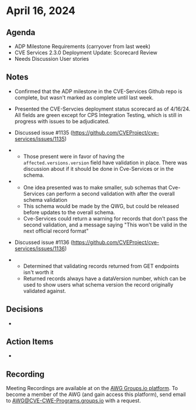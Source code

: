 # April 16, 2024

## Agenda

* ADP Milestone Requirements (carryover from last week)
* CVE Services 2.3.0 Deployment Update: Scorecard Review
* Needs Discussion User stories

## Notes

* Confirmed that the ADP milestone in the CVE-Services Github repo is complete, but wasn't marked as complete until last week.

* Presented the CVE-Servcies deployment status scorecard as of 4/16/24. All fields are green except for CPS Integration Testing, which is still in progress with issues to be adjudicated.

* Discussed issue #1135 (https://github.com/CVEProject/cve-services/issues/1135)
*   - Those present were in favor of having the `affected.versions.version` field have validation in place. There was discussion about if it should be done in Cve-Services or in the schema.
*   - One idea presented was to make smaller, sub schemas that Cve-Services can perform a second validation with after the overall schema validation
    - This schema would be made by the QWG, but could be released before updates to the overall schema.
    - Cve-Services could return a warning for records that don't pass the second validation, and a message saying "This won't be valid in the next official record format"
 
*  Discussed issue #1136 (https://github.com/CVEProject/cve-services/issues/1136)
*  - Determined that validating records returned from GET endpoints isn't worth it
   - Returned records always have a dataVersion number, which can be used to show users what schema version the record originally validated against. 

## Decisions

*

## Action Items

*

## Recording

Meeting Recordings are available at on the [AWG Groups.io platform](https://cve-cwe-programs.groups.io/g/AWG/files/MeetingRecordings).
To become a member of the AWG (and gain access this platform), send email to AWG@CVE-CWE-Programs.groups.io with a request.
